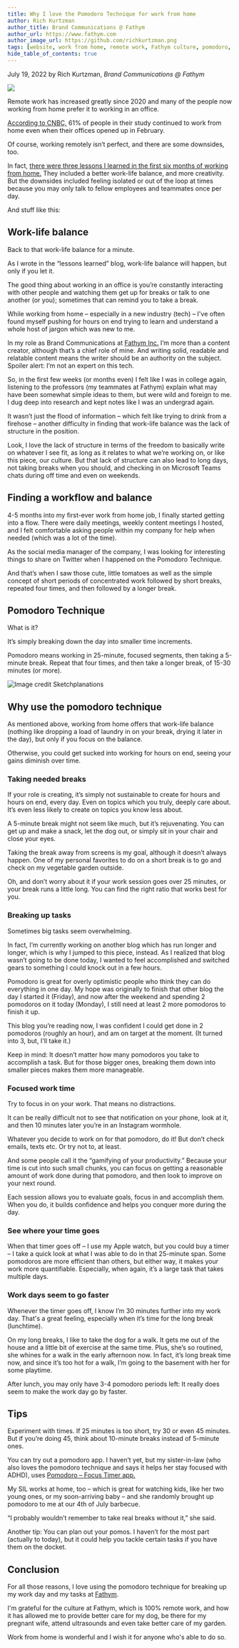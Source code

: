 ```yaml
---
title: Why I love the Pomodoro Technique for work from home
author: Rich Kurtzman
author_title: Brand Communications @ Fathym
author_url: https://www.fathym.com
author_image_url: https://github.com/richkurtzman.png
tags: [website, work from home, remote work, Fathym culture, pomodoro, pomodoro technique]
hide_table_of_contents: true
---
```


July 19, 2022 by Rich Kurtzman, _Brand Communications @ Fathym_

![](https://www.fathym.com/img/pomodorotimer.png)

Remote work has increased greatly since 2020 and many of the people now working from home prefer it to working in an office.  

[According to CNBC,](https://www.cnbc.com/2022/02/18/people-are-working-from-home-out-of-preference-not-just-necessity.html) 61% of people in their study continued to work from home even when their offices opened up in February. 

Of course, working remotely isn’t perfect, and there are some downsides, too.  

In fact, [there were three lessons I learned in the first six months of working from home.](https://www.fathym.com/blog/articles/2022/june/2022-06-07-work-from-home-lessons) They included a better work-life balance, and more creativity. But the downsides included feeling isolated or out of the loop at times because you may only talk to fellow employees and teammates once per day.  

And stuff like this:  



## Work-life balance 

Back to that work-life balance for a minute.  

As I wrote in the “lessons learned” blog, work-life balance will happen, but only if you let it.  

The good thing about working in an office is you’re constantly interacting with other people and watching them get up for breaks or talk to one another (or you); sometimes that can remind you to take a break.  

While working from home – especially in a new industry (tech) – I've often found myself pushing for hours on end trying to learn and understand a whole host of jargon which was new to me.  

In my role as Brand Communications at [Fathym Inc.](https://www.fathym.com/) I’m more than a content creator, although that’s a chief role of mine. And writing solid, readable and relatable content means the writer should be an authority on the subject. Spoiler alert: I’m not an expert on this tech.  

So, in the first few weeks (or months even) I felt like I was in college again, listening to the professors (my teammates at Fathym) explain what may have been somewhat simple ideas to them, but were wild and foreign to me. I dug deep into research and kept notes like I was an undergrad again.

It wasn’t just the flood of information – which felt like trying to drink from a firehose – another difficulty in finding that work-life balance was the lack of structure in the position.  

Look, I love the lack of structure in terms of the freedom to basically write on whatever I see fit, as long as it relates to what we’re working on, or like this piece, our culture. But that lack of structure can also lead to long days, not taking breaks when you should, and checking in on Microsoft Teams chats during off time and even on weekends.  

## Finding a workflow and balance 

4-5 months into my first-ever work from home job, I finally started getting into a flow. There were daily meetings, weekly content meetings I hosted, and I felt comfortable asking people within my company for help when needed (which was a lot of the time).  

As the social media manager of the company, I was looking for interesting things to share on Twitter when I happened on the Pomodoro Technique.  

And that’s when I saw those cute, little tomatoes as well as the simple concept of short periods of concentrated work followed by short breaks, repeated four times, and then followed by a longer break. 

## Pomodoro Technique 

What is it?  

It’s simply breaking down the day into smaller time increments.  

Pomodoro means working in 25-minute, focused segments, then taking a 5-minute break. Repeat that four times, and then take a longer break, of 15-30 minutes (or more).  

![Image credit Sketchplanations](https://www.fathym.com/img/sketchplanationspomo.png)

## Why use the pomodoro technique 

As mentioned above, working from home offers that work-life balance (nothing like dropping a load of laundry in on your break, drying it later in the day), but only if you focus on the balance.  

Otherwise, you could get sucked into working for hours on end, seeing your gains diminish over time.  

### Taking needed breaks 

If your role is creating, it’s simply not sustainable to create for hours and hours on end, every day. Even on topics which you truly, deeply care about. It’s even less likely to create on topics you know less about.  

A 5-minute break might not seem like much, but it’s rejuvenating. You can get up and make a snack, let the dog out, or simply sit in your chair and close your eyes.  

Taking the break away from screens is my goal, although it doesn’t always happen. One of my personal favorites to do on a short break is to go and check on my vegetable garden outside. 

Oh, and don’t worry about it if your work session goes over 25 minutes, or your break runs a little long. You can find the right ratio that works best for you. 

### Breaking up tasks 

Sometimes big tasks seem overwhelming.  

In fact, I’m currently working on another blog which has run longer and longer, which is why I jumped to this piece, instead. As I realized that blog wasn’t going to be done today, I wanted to feel accomplished and switched gears to something I could knock out in a few hours. 

Pomodoro is great for overly optimistic people who think they can do everything in one day. My hope was originally to finish that other blog the day I started it (Friday), and now after the weekend and spending 2 pomodoros on it today (Monday), I still need at least 2 more pomodoros to finish it up.  

This blog you’re reading now, I was confident I could get done in 2 pomodoros (roughly an hour), and am on target at the moment. (It turned into 3, but, I'll take it.)

Keep in mind: It doesn’t matter how many pomodoros you take to accomplish a task. But for those bigger ones, breaking them down into smaller pieces makes them more manageable.  

### Focused work time 

Try to focus in on your work. That means no distractions. 

It can be really difficult not to see that notification on your phone, look at it, and then 10 minutes later you’re in an Instagram wormhole.  

Whatever you decide to work on for that pomodoro, do it! But don’t check emails, texts etc. Or try not to, at least.  

And some people call it the “gamifying of your productivity.” Because your time is cut into such small chunks, you can focus on getting a reasonable amount of work done during that pomodoro, and then look to improve on your next round.  

Each session allows you to evaluate goals, focus in and accomplish them. When you do, it builds confidence and helps you conquer more during the day. 

### See where your time goes 

When that timer goes off – I use my Apple watch, but you could buy a timer – I take a quick look at what I was able to do in that 25-minute span. Some pomodoros are more efficient than others, but either way, it makes your work more quantifiable. Especially, when again, it’s a large task that takes multiple days. 

### Work days seem to go faster  

Whenever the timer goes off, I know I’m 30 minutes further into my work day. That's a great feeling, especially when it’s time for the long break (lunchtime).  

On my long breaks, I like to take the dog for a walk. It gets me out of the house and a little bit of exercise at the same time. Plus, she’s so routined, she whines for a walk in the early afternoon now. In fact, it’s long break time now, and since it’s too hot for a walk, I’m going to the basement with her for some playtime.  

After lunch, you may only have 3-4 pomodoro periods left: It really does seem to make the work day go by faster.  

## Tips  

Experiment with times. If 25 minutes is too short, try 30 or even 45 minutes. But if you’re doing 45, think about 10-minute breaks instead of 5-minute ones. 

You can try out a pomodoro app. I haven’t yet, but my sister-in-law (who also loves the pomodoro technique and says it helps her stay focused with ADHD), uses [Pomodoro – Focus Timer app.](https://apps.apple.com/us/app/pomodoro-focus-timer/id1265128036) 

My SIL works at home, too – which is great for watching kids, like her two young ones, or my soon-arriving baby – and she randomly brought up pomodoro to me at our 4th of July barbecue.  

 “I probably wouldn’t remember to take real breaks without it,” she said.  

Another tip: You can plan out your pomos. I haven’t for the most part (actually to today), but it could help you tackle certain tasks if you have them on the docket.  

## Conclusion 

For all those reasons, I love using the pomodoro technique for breaking up my work day and my tasks at [Fathym](https://www.fathym.com/dashboard). 

I'm grateful for the culture at Fathym, which is 100% remote work, and how it has allowed me to provide better care for my dog, be there for my pregnant wife, attend ultrasounds and even take better care of my garden. 

Work from home is wonderful and I wish it for anyone who's able to do so.